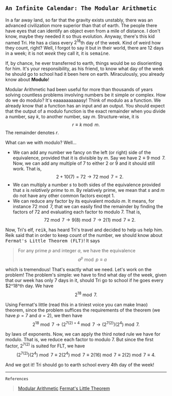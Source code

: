 `An Infinite Calendar: The Modular Arithmetic`
---
In a far away land, so far that the gravity exists unstably, there was an advanced civilization more superior than that of earth. The people there have eyes that can identify an object even from a mile of distance. I don't know, maybe they needed it so thus evolution. Anyway, there's this kid named Tri. He has a class every $2^18$th day of the week. Kind of weird how they count, right? Well, I forgot to say it but in their world, there are 12 days in a week; it is not <i>week</i> they call it, it is <kbd>semaine</kbd>. 

If, by chance, he ever transferred to earth, things would be so disorienting for him. It's your responsibility, as his friend, to know what day of the week he should go to school had it been here on earth. Miraculously, you already know about <b>Modulo</b>!

Modular Arithmetic had been useful for more than thousands of years solving countless problems involving numbers be it simple or complex. How do we do modulo? It's eaaaaaaaaaasy! Think of modulo as a function. We already know that a function has an input and an output. You should expect that the output of a modulo function is the exact remainder when you divide a number, say $k$, to another number, say $m$. Structure-wise, it is $$r \equiv k\bmod m.$$ The remainder denotes $r$. 

What can we with modulo? Well...
* We can add any number we fancy on the left (or right) side of the equivalence, provided that it is divisible by $m$. Say we have $2 \equiv 9 \bmod 7$. Now, we can add any multiple of 7 to either $2$ or $9$ and it should still work. That is,
  $$2 + 10(7) = 72 \longrightarrow 72 \bmod 7 = 2.$$
* We can multiply a number $s$ to both sides of the equivalence provided that $s$ is <i>relatively prime</i> to $m$. By relatively prime, we mean that $s$ and $m$ do not have any other common factors except $1$.
* We can reduce any factor by its equivalent modulo $m$. It means, for instance $72 \bmod 7$, that we can easily find the remainder by finding the factors of $72$ and evaluating each factor to modulo $7$. That is,
  $$72 \bmod 7 \longrightarrow 9(8) \bmod 7 \longrightarrow 2(1) \bmod 7 \equiv 2.$$

Now, Tri's elf, <kbd>reik</kbd>, has heard Tri's travel and decided to help us help him. Reik said that in order to keep count of the number, we should know about <kbd>Fermat's Little Theorem (FLT)</kbd>! It says

> For any prime $p$ and integer $a$, we have the equivalence $$a^p \bmod p \equiv a$$

which is tremendous! That's exactly what we need. Let's work on the problem! The problem's simple: we have to find what day of the week, given that our week has only $7$ days in it, should Tri go to school if he goes every $2^18^th day. We have
$$ 2^18 \bmod 7.$$

Using Fermat's little (read this in a tiniest voice you can make lmao) theorem, since the problem suffices the requirements of the theorem (we have $p = 7$ and $a = 2$), we then have
$$ 2^18 \bmod 7\longrightarrow (2^{7(2)+4 } \bmod 7 \longrightarrow (2^{7(2) })(2^4)\bmod 7 .$$

by laws of exponents. Now, we can apply the third noted rule we have for modulo. That is, we reduce each factor to modulo $7$. But since the first factor, $2^{7(2)}$ is suited for FLT, we have
$$ (2^{7(2)})(2^4) \bmod 7 \equiv 2(2^4)\bmod 7 \equiv 2(16)\bmod 7 \equiv 2(2) \bmod 7 \equiv 4.$$

And we got it! Tri should go to earth school every $4$th day of the week!

--- 
`References`
> [Modular Arithmetic](https://crypto.stanford.edu/pbc/notes/numbertheory/arith.html)
> [Fermat's Little Theorem](https://brilliant.org/wiki/fermats-little-theorem/)

